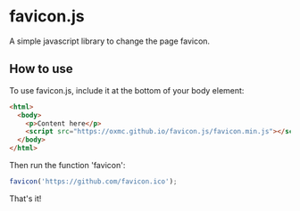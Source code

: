# favicon.js
A simple javascript library to change the page favicon.

## How to use

To use favicon.js, include it at the bottom of your body element:
```html
<html>
  <body>
    <p>Content here</p>
    <script src="https://oxmc.github.io/favicon.js/favicon.min.js"></script>
  </body>
</html>
```

Then run the function 'favicon':

```javascript
favicon('https://github.com/favicon.ico');
```

That's it!
